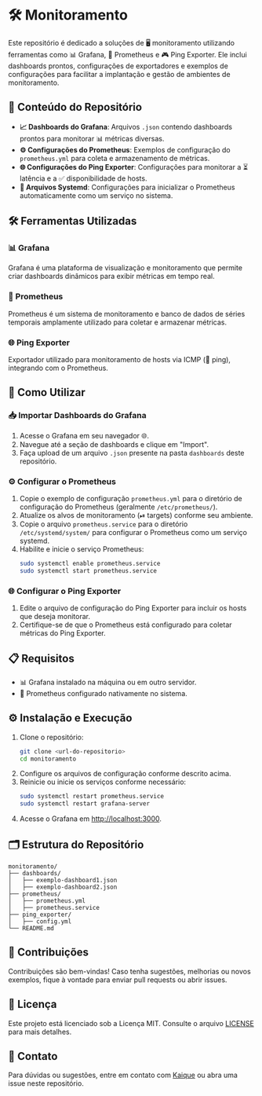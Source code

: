 # 🛠️ Monitoramento

Este repositório é dedicado a soluções de 🖥️ monitoramento utilizando ferramentas como 📊 Grafana, 📡 Prometheus e 🎮 Ping Exporter. Ele inclui dashboards prontos, configurações de exportadores e exemplos de configurações para facilitar a implantação e gestão de ambientes de monitoramento.

## 📂 Conteúdo do Repositório
- **📈 Dashboards do Grafana**:
  Arquivos `.json` contendo dashboards prontos para monitorar 📊 métricas diversas.
- **⚙️ Configurações do Prometheus**:
  Exemplos de configuração do `prometheus.yml` para coleta e armazenamento de métricas.
- **🌐 Configurações do Ping Exporter**:
  Configurações para monitorar a ⏳ latência e a ✅ disponibilidade de hosts.
- **📜 Arquivos Systemd**:
  Configurações para inicializar o Prometheus automaticamente como um serviço no sistema.

## 🛠️ Ferramentas Utilizadas

### 📊 Grafana
Grafana é uma plataforma de visualização e monitoramento que permite criar dashboards dinâmicos para exibir métricas em tempo real.

### 📡 Prometheus
Prometheus é um sistema de monitoramento e banco de dados de séries temporais amplamente utilizado para coletar e armazenar métricas.

### 🌐 Ping Exporter
Exportador utilizado para monitoramento de hosts via ICMP (🔢 ping), integrando com o Prometheus.

## 🚀 Como Utilizar

### 📥 Importar Dashboards do Grafana
1. Acesse o Grafana em seu navegador 🌐.
2. Navegue até a seção de dashboards e clique em "Import".
3. Faça upload de um arquivo `.json` presente na pasta `dashboards` deste repositório.

### ⚙️ Configurar o Prometheus
1. Copie o exemplo de configuração `prometheus.yml` para o diretório de configuração do Prometheus (geralmente `/etc/prometheus/`).
2. Atualize os alvos de monitoramento (⏯ targets) conforme seu ambiente.
3. Copie o arquivo `prometheus.service` para o diretório `/etc/systemd/system/` para configurar o Prometheus como um serviço systemd.
4. Habilite e inicie o serviço Prometheus:
   ```bash
   sudo systemctl enable prometheus.service
   sudo systemctl start prometheus.service
   ```

### 🌐 Configurar o Ping Exporter
1. Edite o arquivo de configuração do Ping Exporter para incluir os hosts que deseja monitorar.
2. Certifique-se de que o Prometheus está configurado para coletar métricas do Ping Exporter.

## 📋 Requisitos
- 📊 Grafana instalado na máquina ou em outro servidor.
- 📡 Prometheus configurado nativamente no sistema.

## ⚙️ Instalação e Execução
1. Clone o repositório:
   ```bash
   git clone <url-do-repositorio>
   cd monitoramento
   ```
2. Configure os arquivos de configuração conforme descrito acima.
3. Reinicie ou inicie os serviços conforme necessário:
   ```bash
   sudo systemctl restart prometheus.service
   sudo systemctl restart grafana-server
   ```
4. Acesse o Grafana em [http://localhost:3000](http://localhost:3000).

## 🗂️ Estrutura do Repositório
```
monitoramento/
├── dashboards/
│   ├── exemplo-dashboard1.json
│   ├── exemplo-dashboard2.json
├── prometheus/
│   ├── prometheus.yml
│   ├── prometheus.service
├── ping_exporter/
│   ├── config.yml
└── README.md
```

## 🤝 Contribuições
Contribuições são bem-vindas! Caso tenha sugestões, melhorias ou novos exemplos, fique à vontade para enviar pull requests ou abrir issues.

## 📜 Licença
Este projeto está licenciado sob a Licença MIT. Consulte o arquivo [LICENSE](LICENSE) para mais detalhes.

## 📧 Contato
Para dúvidas ou sugestões, entre em contato com [Kaique](mailto:<kaiqueliv123@gmail.com>) ou abra uma issue neste repositório.
